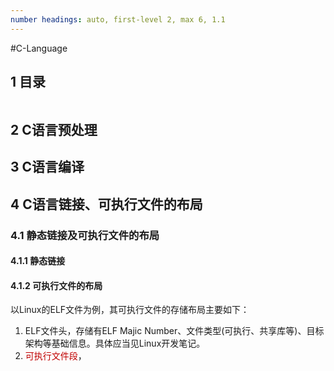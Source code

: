 ```yaml
---
number headings: auto, first-level 2, max 6, 1.1
---
```

#C-Language 

## 1 目录

```toc
```

## 2 C语言预处理


## 3 C语言编译


## 4 C语言链接、可执行文件的布局

### 4.1 静态链接及可执行文件的布局

#### 4.1.1 静态链接


#### 4.1.2 可执行文件的布局

以Linux的ELF文件为例，其可执行文件的存储布局主要如下：
1. ELF文件头，存储有ELF Majic Number、文件类型(可执行、共享库等)、目标架构等基础信息。具体应当见Linux开发笔记。
2. <font color="#c00000">可执行文件段</font>，
















